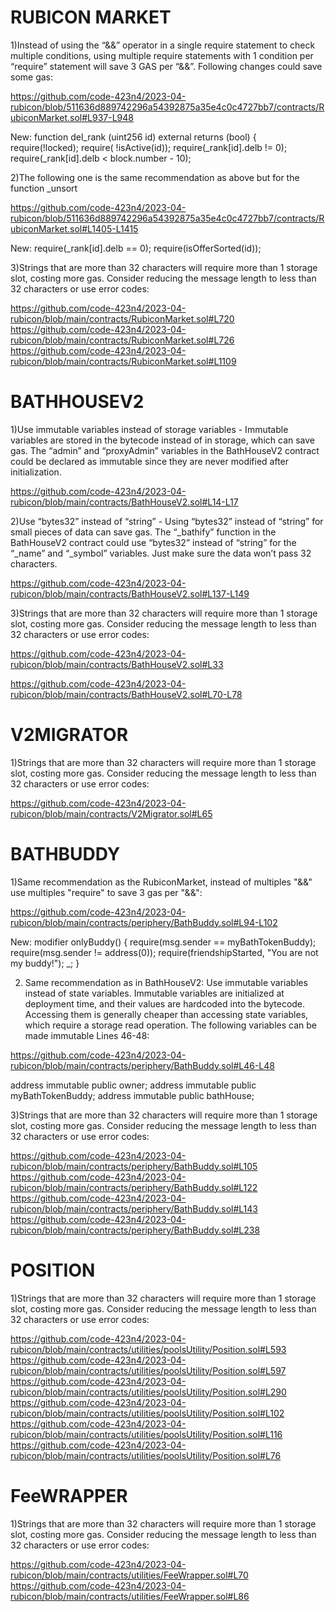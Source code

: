 # RUBICON MARKET 
1)Instead of using the “&&” operator in a single require statement to check multiple conditions, using multiple require statements with 1 condition per “require” statement will save 3 GAS per “&&”. Following changes could save some gas:

https://github.com/code-423n4/2023-04-rubicon/blob/511636d889742296a54392875a35e4c0c4727bb7/contracts/RubiconMarket.sol#L937-L948

New: 
function del_rank (uint256 id) external returns (bool) {
require(!locked);
require( !isActive(id)); 
require(_rank[id].delb != 0);
require(_rank[id].delb < block.number - 10);

2)The following one is the same recommendation as above but for the function _unsort

https://github.com/code-423n4/2023-04-rubicon/blob/511636d889742296a54392875a35e4c0c4727bb7/contracts/RubiconMarket.sol#L1405-L1415

New:
require(_rank[id].delb == 0); 
require(isOfferSorted(id));

3)Strings that are more than 32 characters will require more than 1 storage slot, costing more gas. Consider reducing the message length to less than 32 characters or use error codes:

https://github.com/code-423n4/2023-04-rubicon/blob/main/contracts/RubiconMarket.sol#L720 
https://github.com/code-423n4/2023-04-rubicon/blob/main/contracts/RubiconMarket.sol#L726
https://github.com/code-423n4/2023-04-rubicon/blob/main/contracts/RubiconMarket.sol#L1109


# BATHHOUSEV2 
1)Use immutable variables instead of storage variables - Immutable variables are stored in the bytecode instead of in storage, which can save gas. The “admin” and “proxyAdmin” variables in the BathHouseV2 contract could be declared as immutable since they are never modified after initialization. 

https://github.com/code-423n4/2023-04-rubicon/blob/main/contracts/BathHouseV2.sol#L14-L17

2)Use “bytes32” instead of “string” - Using “bytes32” instead of “string” for small pieces of data can save gas. The “_bathify” function in the BathHouseV2 contract could use “bytes32” instead of “string” for the “_name” and “_symbol” variables. Just make sure the data won’t pass 32 characters.

https://github.com/code-423n4/2023-04-rubicon/blob/main/contracts/BathHouseV2.sol#L137-L149

3)Strings that are more than 32 characters will require more than 1 storage slot, costing more gas. Consider reducing the message length to less than 32 characters or use error codes:

https://github.com/code-423n4/2023-04-rubicon/blob/main/contracts/BathHouseV2.sol#L33

https://github.com/code-423n4/2023-04-rubicon/blob/main/contracts/BathHouseV2.sol#L70-L78

# V2MIGRATOR  

1)Strings that are more than 32 characters will require more than 1 storage slot, costing more gas. Consider reducing the message length to less than 32 characters or use error codes:

https://github.com/code-423n4/2023-04-rubicon/blob/main/contracts/V2Migrator.sol#L65

# BATHBUDDY 
1)Same recommendation as the RubiconMarket, instead of multiples "&&" use multiples "require" to save 3 gas per "&&":

https://github.com/code-423n4/2023-04-rubicon/blob/main/contracts/periphery/BathBuddy.sol#L94-L102

New:
modifier onlyBuddy() {
        require(msg.sender == myBathTokenBuddy);
        require(msg.sender != address(0)); 
        require(friendshipStarted, "You are not my buddy!");
        _;
    }

2) Same recommendation as in BathHouseV2: Use immutable variables instead of state variables. Immutable variables are initialized at deployment time, and their values are hardcoded into the bytecode. Accessing them is generally cheaper than accessing state variables, which require a storage read operation. The following variables can be made immutable Lines 46-48:

https://github.com/code-423n4/2023-04-rubicon/blob/main/contracts/periphery/BathBuddy.sol#L46-L48

address immutable public owner;
address immutable public myBathTokenBuddy;
address immutable public bathHouse;

3)Strings that are more than 32 characters will require more than 1 storage slot, costing more gas. Consider reducing the message length to less than 32 characters or use error codes:

https://github.com/code-423n4/2023-04-rubicon/blob/main/contracts/periphery/BathBuddy.sol#L105
https://github.com/code-423n4/2023-04-rubicon/blob/main/contracts/periphery/BathBuddy.sol#L122
https://github.com/code-423n4/2023-04-rubicon/blob/main/contracts/periphery/BathBuddy.sol#L143
https://github.com/code-423n4/2023-04-rubicon/blob/main/contracts/periphery/BathBuddy.sol#L238

# POSITION 

1)Strings that are more than 32 characters will require more than 1 storage slot, costing more gas. Consider reducing the message length to less than 32 characters or use error codes:

https://github.com/code-423n4/2023-04-rubicon/blob/main/contracts/utilities/poolsUtility/Position.sol#L593
https://github.com/code-423n4/2023-04-rubicon/blob/main/contracts/utilities/poolsUtility/Position.sol#L597
https://github.com/code-423n4/2023-04-rubicon/blob/main/contracts/utilities/poolsUtility/Position.sol#L290
https://github.com/code-423n4/2023-04-rubicon/blob/main/contracts/utilities/poolsUtility/Position.sol#L102
https://github.com/code-423n4/2023-04-rubicon/blob/main/contracts/utilities/poolsUtility/Position.sol#L116
https://github.com/code-423n4/2023-04-rubicon/blob/main/contracts/utilities/poolsUtility/Position.sol#L76

# FeeWRAPPER 

1)Strings that are more than 32 characters will require more than 1 storage slot, costing more gas. Consider reducing the message length to less than 32 characters or use error codes:

https://github.com/code-423n4/2023-04-rubicon/blob/main/contracts/utilities/FeeWrapper.sol#L70
https://github.com/code-423n4/2023-04-rubicon/blob/main/contracts/utilities/FeeWrapper.sol#L86



